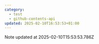 ```yaml
---
category:
  - test
  - github-contents-api
updated: 2025-02-10T16:53:53+01:00
---
```


Note updated at 2025-02-10T15:53:53.786Z